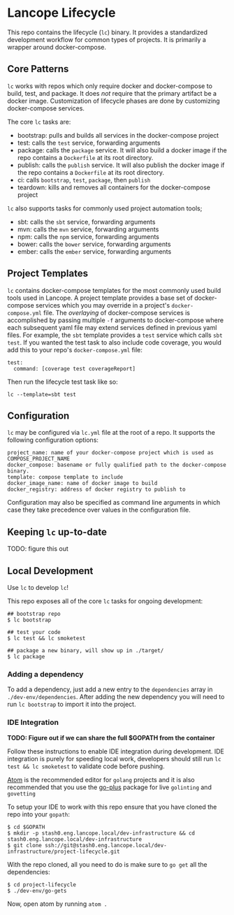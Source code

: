 # Lancope Lifecycle

This repo contains the lifecycle (`lc`) binary. It provides a standardized development workflow for common types of projects. It is primarily a wrapper around docker-compose.

## Core Patterns

`lc` works with repos which only require docker and docker-compose to build, test, and package. It does *not* require that the primary artifact be a docker image. Customization of lifecycle phases are done by customizing docker-compose services.

The core `lc` tasks are:

* bootstrap: pulls and builds all services in the docker-compose project
* test: calls the `test` service, forwarding arguments
* package: calls the `package` service. It will also build a docker image if the repo contains a `Dockerfile` at its root directory.
* publish: calls the `publish` service. It will also publish the docker image if the repo contains a `Dockerfile` at its root directory.
* ci: calls `bootstrap`, `test`, `package`, then `publish`
* teardown: kills and removes all containers for the docker-compose project

`lc` also supports tasks for commonly used project automation tools;

* sbt: calls the `sbt` service, forwarding arguments
* mvn: calls the `mvn` service, forwarding arguments
* npm: calls the `npm` service, forwarding arguments
* bower: calls the `bower` service, forwarding arguments
* ember: calls the `ember` service, forwarding arguments

## Project Templates

`lc` contains docker-compose templates for the most commonly used build tools used in Lancope. A project template provides a base set of docker-compose services which you may override in a project's `docker-compose.yml` file. The _overlaying_ of docker-compose services is accomplished by passing multiple `-f` arguments to docker-compose where each subsequent yaml file may extend services defined in previous yaml files. For example, the `sbt` template provides a `test` service which calls `sbt test`. If you wanted the test task to also include code coverage, you would add this to your repo's `docker-compose.yml` file:

```
test:
  command: [coverage test coverageReport]
```

Then run the lifecycle test task like so:

```
lc --template=sbt test
```

## Configuration

`lc` may be configured via `lc.yml` file at the root of a repo. It supports the following configuration options:

```
project_name: name of your docker-compose project which is used as COMPOSE_PROJECT_NAME
docker_compose: basename or fully qualified path to the docker-compose binary.
template: compose template to include
docker_image_name: name of docker image to build
docker_registry: address of docker registry to publish to
```

Configuration may also be specified as command line arguments in which case they take precedence over values in the configuration file.

## Keeping `lc` up-to-date

TODO: figure this out

## Local Development

Use `lc` to develop `lc`!

This repo exposes all of the core `lc` tasks for ongoing development:

```
## bootstrap repo
$ lc bootstrap

## test your code
$ lc test && lc smoketest

## package a new binary, will show up in ./target/
$ lc package
```

### Adding a dependency

To add a dependency, just add a new entry to the `dependencies` array in `./dev-env/dependencies`. After adding the new dependency you will need to run `lc bootstrap` to import it into the project.

### IDE Integration

**TODO: Figure out if we can share the full $GOPATH from the container**

Follow these instructions to enable IDE integration during development. IDE integration is purely for speeding
local work, developers should still run `lc test && lc smoketest` to validate code before pushing.

[Atom](https://atom.io/) is the recommended editor for `golang` projects and it is also recommended that you use the [go-plus](https://atom.io/packages/go-plus) package for live `golinting` and `govetting`

To setup your IDE to work with this repo ensure that you have cloned the repo into your `gopath`:

```
$ cd $GOPATH
$ mkdir -p stash0.eng.lancope.local/dev-infrastructure && cd stash0.eng.lancope.local/dev-infrastructure
$ git clone ssh://git@stash0.eng.lancope.local/dev-infrastructure/project-lifecycle.git
```

With the repo cloned, all you need to do is make sure to `go get` all the dependencies:

```
$ cd project-lifecycle
$ ./dev-env/go-gets
```

Now, open atom by running `atom .`
